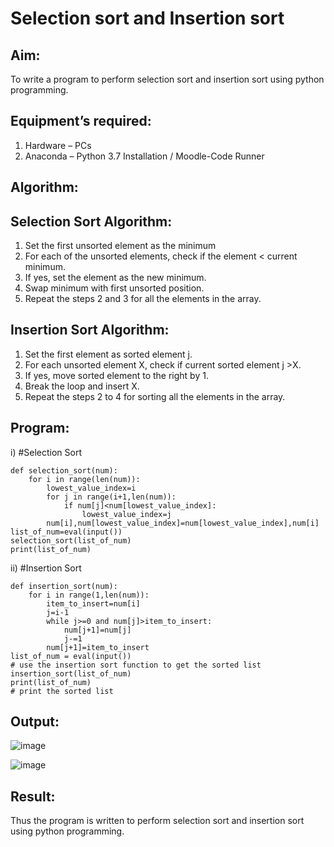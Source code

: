 # Selection sort and Insertion sort
## Aim:
To write a program to perform selection sort and insertion sort using python programming.
## Equipment’s required:
1.	Hardware – PCs
2.	Anaconda – Python 3.7 Installation / Moodle-Code Runner
## Algorithm:
## Selection Sort Algorithm:
1.	Set the first unsorted element as the minimum
2.	For each of the unsorted elements, check if the element < current minimum.
3.	If yes, set the element as the new minimum.
4.	Swap minimum with first unsorted position.
5.	Repeat the steps 2 and 3 for all the elements in the array.
## Insertion Sort Algorithm:
1.	Set the first element as sorted element j.
2.	For each unsorted element X, check if current sorted element j >X.
3.	If yes, move sorted element to the right by 1.
4.	Break the loop and insert X.
5.	Repeat the steps 2 to 4 for sorting all the elements in the array.
## Program:
i)	#Selection Sort
```
def selection_sort(num):
    for i in range(len(num)):
        lowest_value_index=i
        for j in range(i+1,len(num)):
            if num[j]<num[lowest_value_index]:
                lowest_value_index=j
        num[i],num[lowest_value_index]=num[lowest_value_index],num[i]
list_of_num=eval(input())
selection_sort(list_of_num)
print(list_of_num)
```
ii)	#Insertion Sort
```
def insertion_sort(num):
    for i in range(1,len(num)):
        item_to_insert=num[i]
        j=i-1
        while j>=0 and num[j]>item_to_insert:
            num[j+1]=num[j]
            j-=1
        num[j+1]=item_to_insert
list_of_num = eval(input())
# use the insertion sort function to get the sorted list
insertion_sort(list_of_num)
print(list_of_num)
# print the sorted list
```

## Output:
![image](https://github.com/Meetha22003992/Sorting-Algorithm/assets/119401038/865531ab-2939-45bb-a1c2-8222a33ea4db)

![image](https://github.com/Meetha22003992/Sorting-Algorithm/assets/119401038/e99d48c6-c379-4c1c-bbf0-37168c500a91)
## Result:
Thus the program is written to perform selection sort and insertion sort using python programming.
